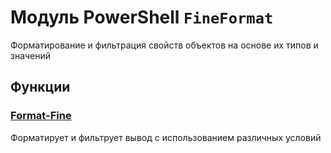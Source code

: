 # Модуль PowerShell `FineFormat`

Форматирование и фильтрация свойств объектов на основе их типов и значений

## Функции

### [Format-Fine](docs/ru-ru/Format-Fine.md)
Форматирует и фильтрует вывод с использованием различных условий
